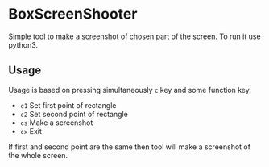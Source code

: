 # BoxScreenShooter
Simple tool to make a screenshot of chosen part of the screen.
To run it use python3.

## Usage
Usage is based on pressing simultaneously `c` key and some function key.
* `c1` Set first point of rectangle
* `c2` Set second point of rectangle
* `cs` Make a screenshot
* `cx` Exit

If first and second point are the same then tool will make a screenshot of the whole screen.
